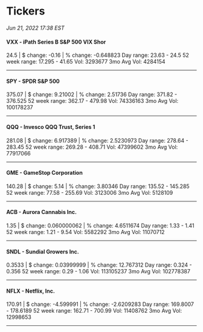 # Tickers
*Jun 21, 2022 17:38 EST*

#### VXX - iPath Series B S&P 500 VIX Shor
24.5 | $ change: -0.16 | % change: -0.648823
Day range: 23.63 - 24.5 52 week range: 17.295 - 41.65
Vol: 3293677 3mo Avg Vol: 4284154

---

#### SPY - SPDR S&P 500
375.07 | $ change: 9.21002 | % change: 2.51736
Day range: 371.82 - 376.525 52 week range: 362.17 - 479.98
Vol: 74336163 3mo Avg Vol: 100178237

---

#### QQQ - Invesco QQQ Trust, Series 1
281.08 | $ change: 6.917389 | % change: 2.5230973
Day range: 278.64 - 283.45 52 week range: 269.28 - 408.71
Vol: 47399602 3mo Avg Vol: 77917066

---

#### GME - GameStop Corporation
140.28 | $ change: 5.14 | % change: 3.80346
Day range: 135.52 - 145.285 52 week range: 77.58 - 255.69
Vol: 3123006 3mo Avg Vol: 5128109

---

#### ACB - Aurora Cannabis Inc.
1.35 | $ change: 0.060000062 | % change: 4.6511674
Day range: 1.33 - 1.41 52 week range: 1.21 - 9.54
Vol: 5582292 3mo Avg Vol: 11070712

---

#### SNDL - Sundial Growers Inc.
0.3533 | $ change: 0.03999999 | % change: 12.767312
Day range: 0.324 - 0.356 52 week range: 0.29 - 1.06
Vol: 113105237 3mo Avg Vol: 102778387

---

#### NFLX - Netflix, Inc.
170.91 | $ change: -4.599991 | % change: -2.6209283
Day range: 169.8007 - 178.6189 52 week range: 162.71 - 700.99
Vol: 11408762 3mo Avg Vol: 12998653

---

